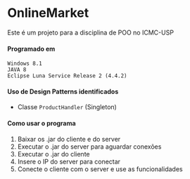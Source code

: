 # OnlineMarket
Este é um projeto para a disciplina de POO no ICMC-USP

#### Programado em

```
Windows 8.1
JAVA 8
Eclipse Luna Service Release 2 (4.4.2)
```

#### Uso de Design Patterns identificados
  - Classe `ProductHandler` (Singleton)
  

#### Como usar o programa
  1. Baixar os .jar do cliente e do server
  2. Executar o .jar do server para aguardar conexões
  3. Executar o .jar do cliente
  4. Insere o IP do server para conectar
  5. Conecte o cliente com o server e use as funcionalidades
